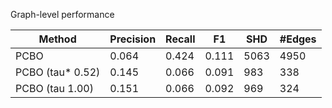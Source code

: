 Graph-level performance

| Method           |   Precision |   Recall |    F1 |   SHD |   #Edges |
|------------------|-------------|----------|-------|-------|----------|
| PCBO             |       0.064 |    0.424 | 0.111 |  5063 |     4950 |
| PCBO (tau* 0.52) |       0.145 |    0.066 | 0.091 |   983 |      338 |
| PCBO (tau 1.00)  |       0.151 |    0.066 | 0.092 |   969 |      324 |
